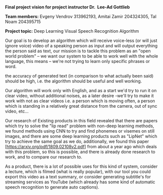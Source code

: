 **Final project vision for project instructor Dr.  Lee-Ad Gottlieb**

**Team members:** Evgeny Vendrov 313962193, Amitai Zamir 204324305, Tal Noam
204395715

**Project topic:** Deep Learning Visual Speech Recognition Algorithm

Our goal is to develop an algorithm which will receive voice-less (or will just
ignore voice) video of a speaking person as input and will output everything the
person said as text, our mission is to tackle this problem as an "open world
problem" – we want our system to be able to work well with the whole language,
this means – we're not trying to learn only specific phrases or word.

the accuracy of generated text (in comparison to what actually been said) should
be high, i.e. the algorithm should be useful and well working.

Our algorithm will work only with English, and as a start we'd try to run it on
clear video, without additional noises, as a later desire -we'll try to make it
work with not as clear videos i.e. a person which is moving often, a person
which is standing in a relatively great distance from the camera, out of sync
video, etc…

Our research of Existing products in this field revealed that there are papers
which try to solve the "lip read" problem with non-deep learning methods, we
found methods using CNN to try and find phonemes or visemes on still images, and
there are some deep learning products such as "LipNet" which try to achieve the
same goal as we do, additionally, we found this paper
[<https://arxiv.org/pdf/1809.02108v2.pdf>] from about a year ago which deals
with this problem, so this is possible, and there is already done research to
work, and to compare our research to.

As a product, there is a lot of possible uses for this kind of system, consider
a lecture, which is filmed (what is really popular), with our tool you could
export this video as a text summary, or consider generating subtitle's for
streaming services as YouTube (which already has some kind of automatic speech
recognition to generate auto captions).
